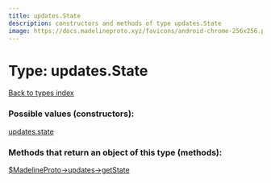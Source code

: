 ```yaml
---
title: updates.State
description: constructors and methods of type updates.State
image: https://docs.madelineproto.xyz/favicons/android-chrome-256x256.png
---
```

# Type: updates.State  
[Back to types index](index.md)



### Possible values (constructors):

[updates.state](../constructors/updates.state.md)  



### Methods that return an object of this type (methods):

[$MadelineProto->updates->getState](../methods/updates.getState.md)  



